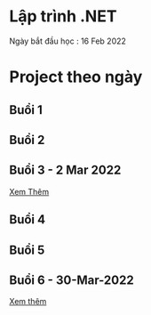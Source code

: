 # Lập trình .NET
Ngày bắt đầu học : 16 Feb 2022

# Project theo ngày

## Buổi 1
## Buổi 2
## Buổi 3 - 2 Mar 2022
[Xem Thêm](https://github.com/TaQuangKhoi/Lap-trinh-dot-NET/tree/main/Buoi%203%20-%202%20Mar%202022#readme)
## Buổi 4
## Buổi 5
## Buổi 6 - 30-Mar-2022 
[Xem thêm](https://github.com/TaQuangKhoi/Lap-trinh-dot-NET/tree/main/Buoi%206%20-%2030%20Mar%202022#readme)
